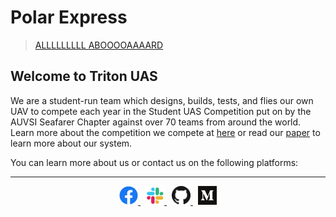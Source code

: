 # Polar Express

> [ALLLLLLLLL ABOOOOAAAARD](https://youtu.be/xmaorV-xnP8?t=100)

## Welcome to Triton UAS

We are a student-run team which designs, builds, tests, and flies our own UAV
to compete each year in the Student UAS Competition put on by the AUVSI Seafarer
Chapter against over 70 teams from around the world. Learn more about the
competition we compete at [here](https://www.auvsi-suas.org/) or read our
[paper](https://drive.google.com/file/d/1cgyRTfE9XvklT2BLfCecGUKEN_FgAULO/view)
to learn more about our system.

You can learn more about us or contact us on the following platforms:

---

<div style='text-align:center'>
<a title="Facebook" href="https://facebook.com/tritonuas">
  <img width="30" alt="Facebook Logo" src="./assets/facebook.png">
</a>&nbsp
<a title="Slack" href="https://join.slack.com/t/ucsdauvsi/shared_invite/zt-egz7acpu-KM1Ui3sdac54L34SPzTjVg">
  <img width="30" alt="Slack Logo" src="./assets/slack.png">
</a>&nbsp
<a title="Github" href="https://github.com/tritonuas">
  <img width="30" alt="Github Logo" src="./assets/github.png">
</a>&nbsp
<a title="Medium" href="https://medium.com/tuas">
  <img width="30" alt="Medium Logo" src="./assets/medium.png">
</a>
</div>
